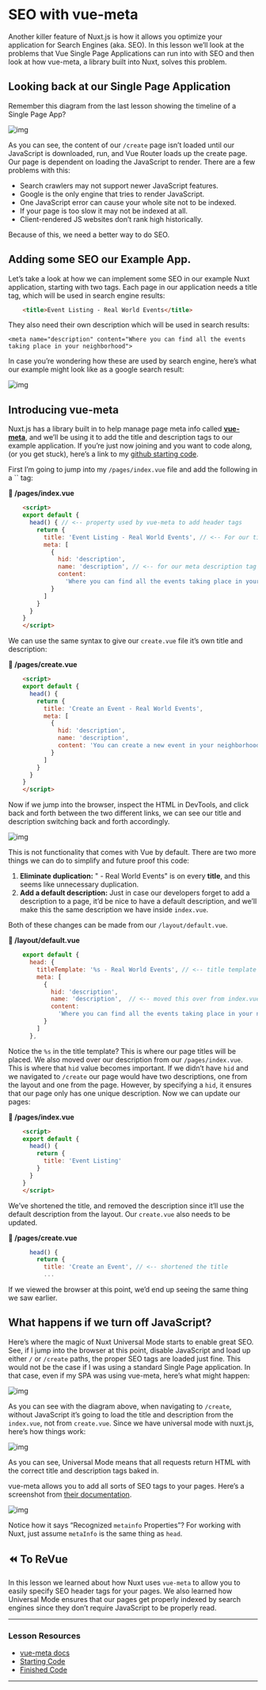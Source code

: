 # SEO with vue-meta

Another killer feature of Nuxt.js is how it allows you optimize your  application for Search Engines (aka. SEO).  In this lesson we’ll look at the problems that Vue Single Page Applications can run into with SEO  and then look at how vue-meta, a library built into Nuxt, solves this  problem.

## Looking back at our Single Page Application

Remember this diagram from the last lesson showing the timeline of a Single Page App?

![img](https://firebasestorage.googleapis.com/v0/b/vue-mastery.appspot.com/o/flamelink%2Fmedia%2F1578373192301_0.jpg?alt=media&token=14fd346e-3a45-4a9b-9c1e-77cd0ca0bebe)

As you can see, the content of our `/create` page isn’t  loaded until our JavaScript is downloaded, run, and Vue Router loads up  the create page.  Our page is dependent on loading the JavaScript to  render.  There are a few problems with this:

- Search crawlers may not support newer JavaScript features.
- Google is the only engine that tries to render JavaScript.
- One JavaScript error can cause your whole site not to be indexed.
- If your page is too slow it may not be indexed at all.
- Client-rendered JS websites don’t rank high historically.

Because of this, we need a better way to do SEO.

## Adding some SEO our Example App.

Let’s take a look at how we can implement some SEO in our example  Nuxt application, starting with two tags.  Each page in our application  needs a title tag, which will be used in search engine results:

```html
    <title>Event Listing - Real World Events</title>
```

They also need their own description which will be used in search results:

```
<meta name="description" content="Where you can find all the events taking place in your neighborhood">
```

In case you’re wondering how these are used by search engine, here’s what our example might look like as a google search result:

![img](https://firebasestorage.googleapis.com/v0/b/vue-mastery.appspot.com/o/flamelink%2Fmedia%2F1578373192302_1.jpg?alt=media&token=9e819953-93e5-402f-986a-e48976ae37ad)

## Introducing vue-meta

Nuxt.js has a library built in to help manage page meta info called [**vue-meta**](https://github.com/nuxt/vue-meta), and we’ll be using it to add the title and description tags to our  example application.  If you’re just now joining and you want to code  along, (or you get stuck), here’s a link to my [github starting code](https://github.com/Code-Pop/real-world-nuxt/releases/tag/lesson-4-seo-start).

First I’m going to jump into my `/pages/index.vue` file and add the following in a `` tag:

**📃 /pages/index.vue**

```html
    <script>
    export default {
      head() { // <-- property used by vue-meta to add header tags
        return {
          title: 'Event Listing - Real World Events', // <-- For our title tag
          meta: [
            {
              hid: 'description',  
              name: 'description', // <-- for our meta description tag
              content:
                'Where you can find all the events taking place in your neighborhood'
            }
          ]
        }
      }
    }
    </script>
```

We can use the same syntax to give our `create.vue` file it’s own title and description:

**📃 /pages/create.vue**

```html
    <script>
    export default {
      head() {
        return {
          title: 'Create an Event - Real World Events',
          meta: [
            {
              hid: 'description',
              name: 'description',
              content: 'You can create a new event in your neighborhood'
            }
          ]
        }
      }
    }
    </script>
```

Now if we jump into the browser, inspect the HTML in DevTools, and  click back and forth between the two different links, we can see our  title and description switching back and forth accordingly.

![img](https://firebasestorage.googleapis.com/v0/b/vue-mastery.appspot.com/o/flamelink%2Fmedia%2F1578373201553_2.gif?alt=media&token=ba28d2e8-cf83-4601-9bff-af83017051af)

This is not functionality that comes with Vue by default.  There are  two more things we can do to simplify and future proof this code:

1. **Eliminate duplication:**  " - Real World Events" is on every **title**, and this seems like unnecessary duplication.
2. **Add a default description:** Just in case our  developers forget to add a description to a page, it’d be nice to have a default description, and we’ll make this the same description we have  inside `index.vue`.

Both of these changes can be made from our `/layout/default.vue`.

**📃 /layout/default.vue**

```javascript
    export default {
      head: {
        titleTemplate: '%s - Real World Events', // <-- title template
        meta: [
          {
            hid: 'description',
            name: 'description',  // <-- moved this over from index.vue
            content:
              'Where you can find all the events taking place in your neighborhood'
          }
        ]
      },
```

Notice the `%s` in the title template?  This is where our page titles will be placed.  We also moved over our description from our `/pages/index.vue`.  This is where that `hid` value becomes important.  If we didn’t have `hid` and we navigated to `/create` our page would have two descriptions, one from the layout and one from the page.  However, by specifying a `hid`, it ensures that our page only has one unique description.  Now we can update our pages:

**📃 /pages/index.vue**

```html
    <script>
    export default {
      head() {
        return {
          title: 'Event Listing'
        }
      }
    }
    </script>
```

We’ve shortened the title, and removed the description since it’ll use the default description from the layout. Our `create.vue` also needs to be updated.

**📃 /pages/create.vue**

```javascript
      head() {
        return {
          title: 'Create an Event', // <-- shortened the title
          ...
```

If we viewed the browser at this point, we’d end up seeing the same thing we saw earlier.

## What happens if we turn off JavaScript?

Here’s where the magic of Nuxt Universal Mode starts to enable great  SEO.  See, if I jump into the browser at this point, disable JavaScript  and load up either `/` or `/create` paths, the  proper SEO tags are loaded just fine.  This would not be the case if I  was using a standard Single Page application.  In that case, even if my  SPA was using vue-meta, here’s what might happen:

![img](https://firebasestorage.googleapis.com/v0/b/vue-mastery.appspot.com/o/flamelink%2Fmedia%2F1578373205403_3.jpg?alt=media&token=04441457-cae4-4907-8428-a1ea72ce93df)

As you can see with the diagram above, when navigating to `/create`, without JavaScript it’s going to load the title and description from the `index.vue`, not from `create.vue`.  Since we have universal mode with nuxt.js, here’s how things work:

![img](https://firebasestorage.googleapis.com/v0/b/vue-mastery.appspot.com/o/flamelink%2Fmedia%2F1578373212617_4.jpg?alt=media&token=7b94d168-225c-4ebd-ae9a-81a7d5cf3507)

As you can see, Universal Mode means that all requests return HTML with the correct title and description tags baked in.

vue-meta allows you to add all sorts of SEO tags to your pages.  Here’s a screenshot from [their documentation](https://github.com/nuxt/vue-meta).

![img](https://firebasestorage.googleapis.com/v0/b/vue-mastery.appspot.com/o/flamelink%2Fmedia%2F1578373216735_5.jpg?alt=media&token=df158ea2-ab52-464f-a104-92c19fae2829)

Notice how it says “Recognized `metainfo` Properties”?  For working with Nuxt, just assume `metaInfo` is the same thing as `head`.

## ⏪ To ReVue

In this lesson we learned about how Nuxt uses `vue-meta`  to allow you to easily specify SEO header tags for your pages.  We also  learned how Universal Mode ensures that our pages get properly indexed  by search engines since they don’t require JavaScript to be properly  read.

---

### Lesson Resources

- [vue-meta docs](https://github.com/nuxt/vue-meta)
- [Starting Code](https://github.com/Code-Pop/real-world-nuxt/releases/tag/lesson-4-seo-start)
- [Finished Code](https://github.com/Code-Pop/real-world-nuxt/releases/tag/lesson-4-seo-finish)

---

